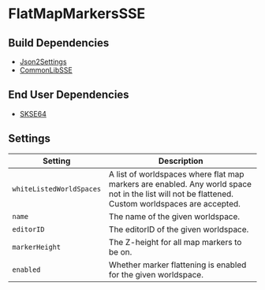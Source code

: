 # FlatMapMarkersSSE

## Build Dependencies
* [Json2Settings](https://github.com/Ryan-rsm-McKenzie/Json2Settings)
* [CommonLibSSE](https://github.com/Ryan-rsm-McKenzie/CommonLibSSE)

## End User Dependencies
* [SKSE64](https://skse.silverlock.org/)

## Settings
Setting | Description
--- | ---
`whiteListedWorldSpaces` | A list of worldspaces where flat map markers are enabled. Any world space not in the list will not be flattened. Custom worldspaces are accepted.
`name` | The name of the given worldspace.
`editorID` | The editorID of the given worldspace.
`markerHeight` | The Z-height for all map markers to be on.
`enabled` | Whether marker flattening is enabled for the given worldspace.